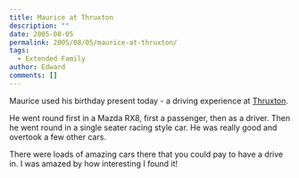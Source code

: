 ```yaml
---
title: Maurice at Thruxton
description: ""
date: 2005-08-05
permalink: 2005/08/05/maurice-at-thruxton/
tags:
  - Extended Family
author: Edward
comments: []
---
```


Maurice used his birthday present today - a driving experience at
[Thruxton][1].

He went round first in a Mazda RX8, first a passenger, then as a driver.
Then he went round in a single seater racing style car. He was really
good and overtook a few other cars.

There were loads of amazing cars there that you could pay to have a
drive in. I was amazed by how interesting I found it!



[1]: https://www.thruxtonracing.co.uk/
